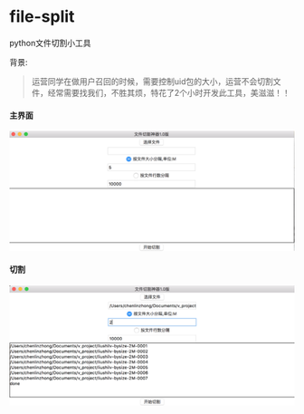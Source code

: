 # file-split
python文件切割小工具

背景:

> 运营同学在做用户召回的时候，需要控制uid包的大小，运营不会切割文件，经常需要找我们，不胜其烦，特花了2个小时开发此工具，美滋滋！！

#### 主界面
![image](./images/home.png)

#### 切割
![image](./images/use.png)